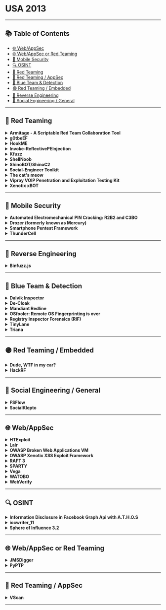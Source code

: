 # USA 2013
---
## 📚 Table of Contents
- [🌐 Web/AppSec](#🌐-webappsec)
- [🌐 Web/AppSec or Red Teaming](#🌐-webappsec-or-red-teaming)
- [📱 Mobile Security](#📱-mobile-security)
- [🔍 OSINT](#🔍-osint)
- [🔴 Red Teaming](#🔴-red-teaming)
- [🔴 Red Teaming / AppSec](#🔴-red-teaming-appsec)
- [🔵 Blue Team & Detection](#🔵-blue-team-detection)
- [🟣 Red Teaming / Embedded](#🟣-red-teaming-embedded)
- [🧠 Reverse Engineering](#🧠-reverse-engineering)
- [🧠 Social Engineering / General](#🧠-social-engineering-general)
---
## 🔴 Red Teaming
<details><summary><strong>Armitage - A Scriptable Red Team Collaboration Tool</strong></summary>

![BH-US-13](https://img.shields.io/badge/BH-US-13-blue) ![Category: 🔴 Red Teaming](https://img.shields.io/badge/Category:%20🔴%20Red%20Teaming-red) ![Raphael Mudge](https://img.shields.io/badge/Raphael%20Mudge-informational)

🔗 **Link:** [Armitage - A Scriptable Red Team Collaboration Tool](https://github.com/xxgrunge/armitage)  
📝 **Description:** Armitage is a scriptable red team collaboration tool built on top of the Metasploit Framework. Through its programming language, Cortana, it's possible to integrate outside tools into Armitage's workflow and make them available in a team friendly way. This demonstration will introduce Armitage's collaboration features and highlight Cortana's improved abilities to integrate tools into Armitage's collaboration architecture.

</details>

<details><summary><strong>g0tbeEF</strong></summary>

![BH-US-13](https://img.shields.io/badge/BH-US-13-blue) ![Category: 🔴 Red Teaming](https://img.shields.io/badge/Category:%20🔴%20Red%20Teaming-red) ![Taylor Pennington](https://img.shields.io/badge/Taylor%20Pennington-informational)

🔗 **Link:** Not Available  
📝 **Description:** Multi-threaded Python based ARP Poisoning with an Asynchronous Queue using IPTables and QUEUE deigned to capture HTTP traffic and inject a BeEF hook.

</details>

<details><summary><strong>HookME</strong></summary>

![BH-US-13](https://img.shields.io/badge/BH-US-13-blue) ![Category: 🔴 Red Teaming](https://img.shields.io/badge/Category:%20🔴%20Red%20Teaming-red) ![Manuel Fernandez](https://img.shields.io/badge/Manuel%20Fernandez-informational)

🔗 **Link:** [HookME](https://github.com/myedibleenso/tweet-gender/blob/master/tweets_by_gender.txt)  
📝 **Description:** HookME is a software designed for intercepting communications by hooking the desired process and hooking the API calls for sending and receiving network data. HookMe provides a nice graphic user interface allowing you to change the packet content in real time, dropping or forwarding the packet. It also has a python system plugin to extend the HookMe functionality.

</details>

<details><summary><strong>Invoke-ReflectivePEInjection</strong></summary>

![BH-US-13](https://img.shields.io/badge/BH-US-13-blue) ![Category: 🔴 Red Teaming](https://img.shields.io/badge/Category:%20🔴%20Red%20Teaming-red) ![Joe Bialek](https://img.shields.io/badge/Joe%20Bialek-informational)

🔗 **Link:** [Invoke-ReflectivePEInjection](https://github.com/EmpireProject/Empire/blob/master/data/module_source/code_execution/Invoke-ReflectivePEInjection.ps1)  
📝 **Description:** PowerShell is a powerful scripting language which has the capability to run scripts on remote systems without writing to disk.

</details>

<details><summary><strong>Kfuzz</strong></summary>

![BH-US-13](https://img.shields.io/badge/BH-US-13-blue) ![Category: 🔴 Red Teaming](https://img.shields.io/badge/Category:%20🔴%20Red%20Teaming-red) ![Matthew Bergin](https://img.shields.io/badge/Matthew%20Bergin-informational)

🔗 **Link:** Not Available  
📝 **Description:** Kfuzz was my take on kernel level device driver fuzzing with Python. I used Python's ctypes module to interact with the OS kernel and from there manage memory and make subsequent calls to the driver loaded into the kernel.

</details>

<details><summary><strong>ShellNoob</strong></summary>

![BH-US-13](https://img.shields.io/badge/BH-US-13-blue) ![Category: 🔴 Red Teaming](https://img.shields.io/badge/Category:%20🔴%20Red%20Teaming-red) ![Yanick Fratantonio](https://img.shields.io/badge/Yanick%20Fratantonio-informational)

🔗 **Link:** [ShellNoob](https://github.com/reyammer)  
📝 **Description:** Writing shellcode is usually really fun, but some parts are boring, error-prone, and insanely difficult to debug without the proper arsenal. ShellNoob is a tool that eases the writing and debugging of shellcode by taking care of all the parts that even a noob could do, and leaving only the fun part for the artist.

</details>

<details><summary><strong>ShinoBOT/ShinoC2</strong></summary>

![BH-US-13](https://img.shields.io/badge/BH-US-13-blue) ![Category: 🔴 Red Teaming](https://img.shields.io/badge/Category:%20🔴%20Red%20Teaming-red) ![Shota Shinogi](https://img.shields.io/badge/Shota%20Shinogi-informational)

🔗 **Link:** Not Available  
📝 **Description:** A RAT (remote administration tool) and C2 (command/control) server for measuring a target company may or may not provide enough insight, especially when simulating a highly focused attack. After launching the RAT, control will be established by C2 server. The attacker can then do everything from the C2 server.

</details>

<details><summary><strong>Social-Engineer Toolkit</strong></summary>

![BH-US-13](https://img.shields.io/badge/BH-US-13-blue) ![Category: 🔴 Red Teaming](https://img.shields.io/badge/Category:%20🔴%20Red%20Teaming-red) ![David Kennedy](https://img.shields.io/badge/David%20Kennedy-informational)

🔗 **Link:** [Social-Engineer Toolkit](https://github.com/trustedsec/social-engineer-toolkit)  
📝 **Description:** Let's take a deep dive into the newest and brand spanking new of the Social-Engineer Toolkit (SET). This talk will demonstrate the effectiveness of targeted attacks and how easy it is to circumvent today's technology effortlessly. Learn from the creator of SET and the most effective way to perform targeted attacks.

</details>

<details><summary><strong>The cat's meow</strong></summary>

![BH-US-13](https://img.shields.io/badge/BH-US-13-blue) ![Category: 🔴 Red Teaming](https://img.shields.io/badge/Category:%20🔴%20Red%20Teaming-red) ![Taylor Pennington](https://img.shields.io/badge/Taylor%20Pennington-informational)

🔗 **Link:** [The cat's meow](https://github.com/nabeelvalley/link-book)  
📝 **Description:** The Cat's Meow is a tool used during our penetration testing which analyzes the most common password scheme seen during our decoding and decryption stage of post exploitation. The tool reads in a password list of already obtained cleartext passwords and produces the most commonly seen Hashcat Masks which can then in turn be used to more quickly reverse other passwords.

</details>

<details><summary><strong>Viproy VOIP Penetration and Exploitation Testing Kit</strong></summary>

![BH-US-13](https://img.shields.io/badge/BH-US-13-blue) ![Category: 🔴 Red Teaming](https://img.shields.io/badge/Category:%20🔴%20Red%20Teaming-red) ![Fatih Ozavci](https://img.shields.io/badge/Fatih%20Ozavci-informational)

🔗 **Link:** [Viproy VOIP Penetration and Exploitation Testing Kit](https://github.com/pwnwiki/q/blob/master/modules/auxiliary/scanner/sip/vsipinvite.rb)  
📝 **Description:** Viproy VOIP Pen-Test Kit is developed to improve quality of SIP Penetration Tests. It provides authentication feature that helps to create simple tests. It includes 7 different modules with authentication support: options tester, brute forcer, enumerator, invite tester, trust analyzer, proxy and registration tester. All attacks could perform before and after authentication to fuzz SIP services and value added services.

</details>

<details><summary><strong>Xenotix xBOT</strong></summary>

![BH-US-13](https://img.shields.io/badge/BH-US-13-blue) ![Category: 🔴 Red Teaming](https://img.shields.io/badge/Category:%20🔴%20Red%20Teaming-red) ![Ajin Abraham](https://img.shields.io/badge/Ajin%20Abraham-informational)

🔗 **Link:** [Xenotix xBOT](https://github.com/ajinabraham/Xenotix-xBOT)  
📝 **Description:** Xenotix xBOT is a powerful cross platform (Linux,Windows,Mac) bot written in Python that uses certain Google Services as Command & Control Center for the botnet. The bot works flawlessly with a single requirement of a decent internet connection. The xBOT's communication is encrypted as it uses Google's own SSL connection and is nowhere affected by any firewalls or your ISP's tricky network configurations.

</details>

---
## 📱 Mobile Security
<details><summary><strong>Automated Electromechanical PIN Cracking: R2B2 and C3BO</strong></summary>

![BH-US-13](https://img.shields.io/badge/BH-US-13-blue) ![Category: 📱 Mobile Security](https://img.shields.io/badge/Category:%20📱%20Mobile%20Security-yellow) ![Justin Engler](https://img.shields.io/badge/Justin%20Engler-informational)

🔗 **Link:** Not Available  
📝 **Description:** Password and PIN systems are often encountered on mobile devices.  A software approach to cracking these systems is often the simplest, but in some cases a pen tester or forensic investigator may have no better option than to start pushing buttons.

</details>

<details><summary><strong>Drozer (formerly known as Mercury)</strong></summary>

![BH-US-13](https://img.shields.io/badge/BH-US-13-blue) ![Category: 📱 Mobile Security](https://img.shields.io/badge/Category:%20📱%20Mobile%20Security-yellow) ![Tyrone Erasmus](https://img.shields.io/badge/Tyrone%20Erasmus-informational) ![Daniel Bradberry](https://img.shields.io/badge/Daniel%20Bradberry-informational)

🔗 **Link:** [Drozer (formerly known as Mercury)](https://github.com/ad-si/RosettaGit/blob/master/content/drafts/textonyms_wordlist.md)  
📝 **Description:** Drozer, previously known as Mercury, is the de facto tool for vulnerability-hunting on Android phones and in marketplace apps. In these demonstrations we are launching the new version of Drozer: one that has been extended to be a full-on, open-source exploitation framework for Android.

</details>

<details><summary><strong>Smartphone Pentest Framework</strong></summary>

![BH-US-13](https://img.shields.io/badge/BH-US-13-blue) ![Category: 📱 Mobile Security](https://img.shields.io/badge/Category:%20📱%20Mobile%20Security-yellow) ![Georgia Weidman](https://img.shields.io/badge/Georgia%20Weidman-informational)

🔗 **Link:** [Smartphone Pentest Framework](https://github.com/georgiaw)  
📝 **Description:** As smartphones enter the workplace, sharing the network and accessing sensitive data, it is crucial to be able to assess the security posture of these devices in much the same way we perform penetration tests on workstations and servers. However, smartphones have unique attack vectors that are not currently covered by available industry tools. The smartphone penetration testing framework, the result of a DARPA Cyber Fast Track project, aims to provide an open source toolkit that addresses the many facets of assessing the security posture of these devices. We will look at the functionality of the framework including information gathering, exploitation, social engineering, and post exploitation through both a traditional IP network and through the mobile modem, showing how this framework can be leveraged by security teams and penetration testers to gain an understanding of the security posture of the smartphones in an organization. SPF can be used as a pivot to gain access to an internal network, gaining access to additional vulnerabilities. SPF can be used to bypass filtering, using SMS to control an exploited internal system. Demonstrations of SPF functionality will be shown.

</details>

<details><summary><strong>ThunderCell</strong></summary>

![BH-US-13](https://img.shields.io/badge/BH-US-13-blue) ![Category: 📱 Mobile Security](https://img.shields.io/badge/Category:%20📱%20Mobile%20Security-yellow) ![Georgia Weidman](https://img.shields.io/badge/Georgia%20Weidman-informational)

🔗 **Link:** Not Available  
📝 **Description:** ThunderCell is a new all encompassing mobile security distribution providing the most comprehensive toolset for mobile vulnerability research, exploitation, forensics, and application auditing. The included tools span multiple mobile platforms including Android, iPhone, Windows Phone, BlackBerry, and Software Defined Radio, among others. Created and maintained by mobile researchers, ThunderCell is developed with mobile security practitioners in mind, with everything you need for your next engagement, class, or research project.

</details>

---
## 🧠 Reverse Engineering
<details><summary><strong>Binfuzz.js</strong></summary>

![BH-US-13](https://img.shields.io/badge/BH-US-13-blue) ![Category: 🧠 Reverse Engineering](https://img.shields.io/badge/Category:%20🧠%20Reverse%20Engineering-orange) ![Artem Dinaburg](https://img.shields.io/badge/Artem%20Dinaburg-informational)

🔗 **Link:** [Binfuzz.js](https://github.com/artemdinaburg/binfuzz)  
📝 **Description:** Binfuzz.js is a library for fuzzing structured binary data in JavaScript. Structured binary data is data that can be easily represented by one or more C structures: it is composed of fixed size fields and any variable length fields are counted by another structure member. Numerous network and file formats are structured binary data, including SSL, DNS, and most image formats. Things that aren't structured binary data include languages (such as HTML or JavaScript) or text-based protocols (such as HTTP) or text-based file formats (such as PDF). A live example will be shown using Binfuzz.js to generate Windows ICO files to stress a browser's icon parsing and display code. ICO is a complex format that contains images of different sizes for optimal display based on context. Binfuzz.js will try generating edge cases such as an icon with 0xFFFF images of size 0xFFFFFFFF by 0xFFFFFFF, and cases such as saying that there are 128 images but only supplying data for one, among many other permutations. It is the author's hope that others will extend binfuzz.js for other use cases.

</details>

---
## 🔵 Blue Team & Detection
<details><summary><strong>Dalvik Inspector</strong></summary>

![BH-US-13](https://img.shields.io/badge/BH-US-13-blue) ![Category: 🔵 Blue Team & Detection](https://img.shields.io/badge/Category:%20🔵%20Blue%20Team%20&%20Detection-cyan) ![Joe Sylve](https://img.shields.io/badge/Joe%20Sylve-informational)

🔗 **Link:** [Dalvik Inspector](https://github.com/volatilityfoundation/volatility/wiki/Volatility-Documentation-Project/422845b0a6e3df3a136cd2b1d18441d5b200bba1)  
📝 **Description:** Dalvik is the process Virtual Machine used by Android that powers all non-native applications used on Android devices. Through Dalvik memory analysis, a wealth of insight can be gained into the workings of a running application, including all instantiated objects (classes) and the variables, methods, and other per-instance class information. Analysis of structures at this level will allow investigators to see internal application-level state in its ânativeâ form. This is an important evolution in state of cutting edge memory forensics, which allows the investigator to move above the kernel level and see higher-level structures in readable form and with broad context.

</details>

<details><summary><strong>De-Cloak</strong></summary>

![BH-US-13](https://img.shields.io/badge/BH-US-13-blue) ![Category: 🔵 Blue Team & Detection](https://img.shields.io/badge/Category:%20🔵%20Blue%20Team%20&%20Detection-cyan) ![Darren Manners](https://img.shields.io/badge/Darren%20Manners-informational)

🔗 **Link:** [De-Cloak](https://github.com/yangjiheng/3DGS_and_Beyond_Docs/blob/main/README.md)  
📝 **Description:** De-Cloak is designed to extract HTTP user agents from PCAP files and store known user agents in a database. Hackers often hide wget or http requests by using known user agents. However, if we change our own user agents (perhaps via a GPO) we can start to investigate what starts to stand out. Simple but effective.

</details>

<details><summary><strong>Mandiant Redline</strong></summary>

![BH-US-13](https://img.shields.io/badge/BH-US-13-blue) ![Category: 🔵 Blue Team & Detection](https://img.shields.io/badge/Category:%20🔵%20Blue%20Team%20&%20Detection-cyan) ![Theodore Wilson](https://img.shields.io/badge/Theodore%20Wilson-informational)

🔗 **Link:** [Mandiant Redline](https://github.com/kbharathala/goldmanquantquest/blob/master/keywordTok.csv)  
📝 **Description:** Redline, Mandiantâs premier free tool, provides host investigative capabilities to users to find signs of malicious activity through memory and file analysis, and the development of a threat assessment profile.  With Redline, users can:

</details>

<details><summary><strong>OSfooler: Remote OS Fingerprinting is over</strong></summary>

![BH-US-13](https://img.shields.io/badge/BH-US-13-blue) ![Category: 🔵 Blue Team & Detection](https://img.shields.io/badge/Category:%20🔵%20Blue%20Team%20&%20Detection-cyan) ![Jaime Sanchez](https://img.shields.io/badge/Jaime%20Sanchez-informational)

🔗 **Link:** [OSfooler: Remote OS Fingerprinting is over](https://github.com/segofensiva/OSfooler-ng)  
📝 **Description:** Using commercial tools to secure your network is recommended, but it is necessary to be one step further to keep the system secure. With this technique you can give that step in order defend your servers against the first phase of all attacks Fingerprinting. This is done by intercepting all traffic that your box is sending in order to camouflage and modify in real time the flags in TCP/IP packets that discover your system.

</details>

<details><summary><strong>Registry Inspector Forensics (RIF)</strong></summary>

![BH-US-13](https://img.shields.io/badge/BH-US-13-blue) ![Category: 🔵 Blue Team & Detection](https://img.shields.io/badge/Category:%20🔵%20Blue%20Team%20&%20Detection-cyan) ![Lodovico Marziale](https://img.shields.io/badge/Lodovico%20Marziale-informational)

🔗 **Link:** Not Available  
📝 **Description:** Registry Inspector Forensics (RIF), based on the widely used Registry Decoder, is a powerful registry forensics platform. It features the ability to acquire and analyze numerous registry hives simultaneously, intelligent search, a plugin-based architecture, both GUI and full command line support and the ability to parse and analyze memory-resident hive files including the volatile hives. This functionality is perfectly suited for forensic investigations, malware analysis, and incident response scenarios. The project is free and open source and under active development.

</details>

<details><summary><strong>TinyLane</strong></summary>

![BH-US-13](https://img.shields.io/badge/BH-US-13-blue) ![Category: 🔵 Blue Team & Detection](https://img.shields.io/badge/Category:%20🔵%20Blue%20Team%20&%20Detection-cyan) ![Rob Bathurst](https://img.shields.io/badge/Rob%20Bathurst-informational)

🔗 **Link:** Not Available  
📝 **Description:** The TinyLANEâ¢ is a small mobile encryption device developed by Peak Security, Inc. to allow individuals and businesses to create instant AES256 point-to-point tunnels between two or more TinyLANEs utilizing individual keys for each connection. The TinyLANEâ¢ is capable of functioning on most hardware platforms including ARM, x86, and 64-bit based processors in addition to throughput at near line speed on most connects up to 10 Gigabit.

</details>

<details><summary><strong>Triana</strong></summary>

![BH-US-13](https://img.shields.io/badge/BH-US-13-blue) ![Category: 🔵 Blue Team & Detection](https://img.shields.io/badge/Category:%20🔵%20Blue%20Team%20&%20Detection-cyan) ![Juan Garrido](https://img.shields.io/badge/Juan%20Garrido-informational)

🔗 **Link:** [Triana](https://github.com/gayanvoice/top-github-users/blob/main/markdown/public_contributions/chile.md?plain=1)  
📝 **Description:** I am going to be presenting a new tool for analysing malware or possible threats in certain scenarios where the malware is not accessible or, because legal requirements, it's not possible to provide access to the files to the researchers. This is also a good starting point for newcomers and well-established forensic and malware researchers who want to quickly analise possible threats.

</details>

---
## 🟣 Red Teaming / Embedded
<details><summary><strong>Dude, WTF in my car?</strong></summary>

![BH-US-13](https://img.shields.io/badge/BH-US-13-blue) ![Category: 🟣 Red Teaming / Embedded](https://img.shields.io/badge/Category:%20🟣%20Red%20Teaming%20/%20Embedded-purple) ![Alberto Garcia Illera](https://img.shields.io/badge/Alberto%20Garcia%20Illera-informational) ![Javier Vazquez Vidal](https://img.shields.io/badge/Javier%20Vazquez%20Vidal-informational)

🔗 **Link:** [Dude, WTF in my car?](https://github.com/fjvva/ecu-tool)  
📝 **Description:** The car ECU tuning market is weird. There is little help from people already in it, and most of the equipment is expensive. Well, not anymore!

</details>

<details><summary><strong>HackRF</strong></summary>

![BH-US-13](https://img.shields.io/badge/BH-US-13-blue) ![Category: 🟣 Red Teaming / Embedded](https://img.shields.io/badge/Category:%20🟣%20Red%20Teaming%20/%20Embedded-purple) ![Michael Ossmann](https://img.shields.io/badge/Michael%20Ossmann-informational) ![Jared Boone](https://img.shields.io/badge/Jared%20Boone-informational)

🔗 **Link:** [HackRF](https://github.com/mossmann/hackrf/blob/master/firmware/hackrf-common.cmake)  
📝 **Description:** The HackRF project is developing an open source hardware design for a low cost Software Defined Radio (SDR) transceiver platform.  SDR technology allows a single piece of equipment to implement virtually any wireless technology (Bluetooth, GSM, ZigBee, etc.), and we hope the availability of a low cost SDR platform will revolutionize wireless communication security research and development throughout the information security community.  Having distributed hundreds of beta units (HackRF Jawbreaker) and soliciting feedback, Black Hat Arsenal Tools USA 2013 is the first chance to see the next generation hardware design in person.

</details>

---
## 🧠 Social Engineering / General
<details><summary><strong>FSFlow</strong></summary>

![BH-US-13](https://img.shields.io/badge/BH-US-13-blue) ![Category: 🧠 Social Engineering / General](https://img.shields.io/badge/Category:%20🧠%20Social%20Engineering%20/%20General-pink) ![Pat McCoy](https://img.shields.io/badge/Pat%20McCoy-informational)

🔗 **Link:** Not Available  
📝 **Description:** FSFlow is a social engineering telemarketer-style call flow application. A call flow guides the social engineer during the call to their target, providing step by step talking points, quick logging of target responses, and an easy way to track pieces of information gained during the call. XML-Based call flows allow anyone to create the a flow and share it with others so they can reproduce the attack.

</details>

<details><summary><strong>SocialKlepto</strong></summary>

![BH-US-13](https://img.shields.io/badge/BH-US-13-blue) ![Category: 🧠 Social Engineering / General](https://img.shields.io/badge/Category:%20🧠%20Social%20Engineering%20/%20General-pink) ![Jason Ding](https://img.shields.io/badge/Jason%20Ding-informational)

🔗 **Link:** Not Available  
📝 **Description:** We will demonstrate two tools, which one can launch effective social attacks to conduct corporate espionage, and the other one can defend users from such attacks.

</details>

---
## 🌐 Web/AppSec
<details><summary><strong>HTExploit</strong></summary>

![BH-US-13](https://img.shields.io/badge/BH-US-13-blue) ![Category: 🌐 Web/AppSec](https://img.shields.io/badge/Category:%20🌐%20Web/AppSec-blue) ![Matias Katz](https://img.shields.io/badge/Matias%20Katz-informational)

🔗 **Link:** [HTExploit](https://github.com/Seabreg/htexploit)  
📝 **Description:** HTExploit is an open-source tool written in Python that exploits a weakness in the way that htaccess files can be configured to protect a web directory with an authentication process. By using this tool anyone would be able to list the contents of a directory protected this way, bypassing the authentication process.

</details>

<details><summary><strong>Lair</strong></summary>

![BH-US-13](https://img.shields.io/badge/BH-US-13-blue) ![Category: 🌐 Web/AppSec](https://img.shields.io/badge/Category:%20🌐%20Web/AppSec-blue) ![Tom Steele](https://img.shields.io/badge/Tom%20Steele-informational)

🔗 **Link:** [Lair](https://github.com/lair-framework/lair)  
📝 **Description:** Lair is an open-source project developed for and by pentesters. Built on Meteor and Node.js with a dash of Python, Lair is a web application that normalizes, centralizes, and manages diverse test data from a number of common tools including Nmap, Nessus, Nexpose, and Burp. Unlike existing alternatives, Lair encourages team-based collaboration by automatically pushing updates to team members in real time. Paired with itâs workflow and documentation management, Lair offers a single solution for performing a detailed, thorough penetration test individually or as a team in a manner that has not been done before.

</details>

<details><summary><strong>OWASP Broken Web Applications VM</strong></summary>

![BH-US-13](https://img.shields.io/badge/BH-US-13-blue) ![Category: 🌐 Web/AppSec](https://img.shields.io/badge/Category:%20🌐%20Web/AppSec-blue) ![Chuck Willis](https://img.shields.io/badge/Chuck%20Willis-informational)

🔗 **Link:** [OWASP Broken Web Applications VM](https://github.com/chuckfw/owaspbwa)  
📝 **Description:** The Open Web Application Security Project (OWASP) Broken Web Applications project (www.owaspbwa.org) provides a free and open source virtual machine loaded with web applications containing security vulnerabilities.  This session will showcase the project VM and exhibit how it can be used for training, testing, and experimentation by people in a variety of roles.

</details>

<details><summary><strong>OWASP Xenotix XSS Exploit Framework</strong></summary>

![BH-US-13](https://img.shields.io/badge/BH-US-13-blue) ![Category: 🌐 Web/AppSec](https://img.shields.io/badge/Category:%20🌐%20Web/AppSec-blue) ![Ajin Abraham](https://img.shields.io/badge/Ajin%20Abraham-informational)

🔗 **Link:** [OWASP Xenotix XSS Exploit Framework](https://github.com/ajinabraham/OWASP-Xenotix-XSS-Exploit-Framework)  
📝 **Description:** Xenotix XSS Exploit Framework is a penetration testing tool to detect and exploit XSS vulnerabilities in Web Applications. It is basically a payload list based XSS Scanner and XSS Exploitation kit and has has the world's second largest XSS Payload list. It provides a penetration tester the ability to test all the XSS payloads available in the payload list against a web application to test for XSS vulnerabilities. The tool supports both manual mode and automated time sharing based test modes. The exploitation framework in the tool includes a XSS encoder, a victim side XSS keystroke logger, an Executable Drive-by downloader and a XSS Reverse Shell. These exploitation tools will help the penetration tester to create proof of concept attacks on vulnerable web applications during the creation of a penetration test report.

</details>

<details><summary><strong>RAFT 3</strong></summary>

![BH-US-13](https://img.shields.io/badge/BH-US-13-blue) ![Category: 🌐 Web/AppSec](https://img.shields.io/badge/Category:%20🌐%20Web/AppSec-blue) ![Gregory Fleischer](https://img.shields.io/badge/Gregory%20Fleischer-informational) ![Nathan Hamiel](https://img.shields.io/badge/Nathan%20Hamiel-informational)

🔗 **Link:** [RAFT 3](https://github.com/Averroes/raft)  
📝 **Description:** RAFT (Response Analysis and Further Testing) is an open source Python tool designed to assist with web application assessments.

</details>

<details><summary><strong>SPARTY</strong></summary>

![BH-US-13](https://img.shields.io/badge/BH-US-13-blue) ![Category: 🌐 Web/AppSec](https://img.shields.io/badge/Category:%20🌐%20Web/AppSec-blue) ![Aditya K Sood](https://img.shields.io/badge/Aditya%20K%20Sood-informational)

🔗 **Link:** [SPARTY](https://github.com/0xdevalias/sparty)  
📝 **Description:** Sparty is an open source tool written in python to audit web applications using sharepoint and frontpage architecture. The motivation behind this tool is to provide an easy and robust way to scrutinize the security configurations of sharepoint and frontpage based web applications. Due to the complex nature of these web administration software, it is required to have a simple and efficient tool that gathers information, check access permissions, dump critical information from default files and perform automated exploitation if security risks are identified.  A number of automated scanners fall short of this and Sparty is a solution to that .  In the first release, Sparty is capable of performing following tasks:

</details>

<details><summary><strong>Vega</strong></summary>

![BH-US-13](https://img.shields.io/badge/BH-US-13-blue) ![Category: 🌐 Web/AppSec](https://img.shields.io/badge/Category:%20🌐%20Web/AppSec-blue) ![David Mirza Ahmad](https://img.shields.io/badge/David%20Mirza%20Ahmad-informational)

🔗 **Link:** [Vega](https://github.com/dma)  
📝 **Description:** We will be exhibiting Vega 1.0.

</details>

<details><summary><strong>WATOBO</strong></summary>

![BH-US-13](https://img.shields.io/badge/BH-US-13-blue) ![Category: 🌐 Web/AppSec](https://img.shields.io/badge/Category:%20🌐%20Web/AppSec-blue) ![Andreas Schmidt](https://img.shields.io/badge/Andreas%20Schmidt-informational)

🔗 **Link:** [WATOBO](https://github.com/siberas/watobo/blob/master/TODO.md)  
📝 **Description:** WATOBO is a security tool for web applications. It is intended to enable security professionals to perform efficient (semi-automated) web application security audits.

</details>

<details><summary><strong>WebVerify</strong></summary>

![BH-US-13](https://img.shields.io/badge/BH-US-13-blue) ![Category: 🌐 Web/AppSec](https://img.shields.io/badge/Category:%20🌐%20Web/AppSec-blue) ![Luis Antonio Rosales Marco](https://img.shields.io/badge/Luis%20Antonio%20Rosales%20Marco-informational)

🔗 **Link:** [WebVerify](https://gist.github.com/1aN0rmus/b7c70706b4b2eaa0070c)  
📝 **Description:** WebVerify is a tool that aims to help in the recognition, vulnerability scanning and search patterns based on its own database. Unlike other tools, WebVerify first recognizes whether the target is a CMS to run other exploits... among its other advantages, WebVerify also provides command scripts to perform common WAF bypass techniques.

</details>

---
## 🔍 OSINT
<details><summary><strong>Information Disclosure in Facebook Graph Api with A.T.H.O.S</strong></summary>

![BH-US-13](https://img.shields.io/badge/BH-US-13-blue) ![Category: 🔍 OSINT](https://img.shields.io/badge/Category:%20🔍%20OSINT-lightgrey) ![Michael Hudson](https://img.shields.io/badge/Michael%20Hudson-informational)

🔗 **Link:** [Information Disclosure in Facebook Graph Api with A.T.H.O.S](https://github.com/mjag7682/NLP-of-StockTwits-data-for-predicting-stocks/blob/master/FinALBERT_Pre_training.ipynb?short_path=f2e716b)  
📝 **Description:** The Graph API is the primary way that data is retrieved or posted to Facebook. The Getting Started Guide contains an overview of the basics of the API, walks you through using the Graph API Explorer, shows you how names work, how permissions work, what connections are and puts it all together so the rest of this reference make sense.

</details>

<details><summary><strong>iocwriter_11</strong></summary>

![BH-US-13](https://img.shields.io/badge/BH-US-13-blue) ![Category: 🔍 OSINT](https://img.shields.io/badge/Category:%20🔍%20OSINT-lightgrey) ![William Gibb](https://img.shields.io/badge/William%20Gibb-informational)

🔗 **Link:** [iocwriter_11](https://github.com/TakahiroHaruyama/TakahiroHaruyama.github.io/blob/master/index.html)  
📝 **Description:** With the impending release of the OpenIOC 1.1 format for sharing threat intelligence, Mandiant will be releasing a set of open source tools for creating and manipulating OpenIOC objects and moving data in and out of the OpenIOC format.

</details>

<details><summary><strong>Sphere of Influence 3.2</strong></summary>

![BH-US-13](https://img.shields.io/badge/BH-US-13-blue) ![Category: 🔍 OSINT](https://img.shields.io/badge/Category:%20🔍%20OSINT-lightgrey) ![Darren Manners](https://img.shields.io/badge/Darren%20Manners-informational)

🔗 **Link:** [Sphere of Influence 3.2](https://github.com/Beliavsky/Fortran-code-on-GitHub)  
📝 **Description:** The purpose of sphere of influence was to address the shortcomings of visualizations with regards to a tactical awareness. The IP address-to-geographical location and organization was designed to aid in the removal of false positives.  It also provides details about location, latitude/longitude and organizational information.  It addressed the fact that the majority of attacks were coming from the United States and China or from countries with high levels of broadband access.

</details>

---
## 🌐 Web/AppSec or Red Teaming
<details><summary><strong>JMSDigger</strong></summary>

![BH-US-13](https://img.shields.io/badge/BH-US-13-blue) ![Category: 🌐 Web/AppSec or Red Teaming](https://img.shields.io/badge/Category:%20🌐%20Web/AppSec%20or%20Red%20Teaming-blue) ![Gursev Singh Kalra](https://img.shields.io/badge/Gursev%20Singh%20Kalra-informational)

🔗 **Link:** [JMSDigger](https://github.com/OpenSecurityResearch/jmsdigger)  
📝 **Description:** JMSDigger is a new tool that can be leveraged to engage and assess enterprise messaging applications with the current release focuses on ActiveMQ. JMSDigger has following features:

</details>

<details><summary><strong>PyPTP</strong></summary>

![BH-US-13](https://img.shields.io/badge/BH-US-13-blue) ![Category: 🌐 Web/AppSec or Red Teaming](https://img.shields.io/badge/Category:%20🌐%20Web/AppSec%20or%20Red%20Teaming-blue) ![Matthew Bergin](https://img.shields.io/badge/Matthew%20Bergin-informational)

🔗 **Link:** Not Available  
📝 **Description:** PyPTP is a Python based Pointer-to-Pointer fuzzer which allows for dynamic mapping of Python modules making calls through ctypes into C/C++ DLLs

</details>

---
## 🔴 Red Teaming / AppSec
<details><summary><strong>VScan</strong></summary>

![BH-US-13](https://img.shields.io/badge/BH-US-13-blue) ![Category: 🔴 Red Teaming / AppSec](https://img.shields.io/badge/Category:%20🔴%20Red%20Teaming%20/%20AppSec-red) ![Federico Massa](https://img.shields.io/badge/Federico%20Massa-informational)

🔗 **Link:** [VScan](https://github.com/decal/werdlists/blob/master/social-data/usernames-hailmary-botnet.txt)  
📝 **Description:** Usually, after we performed a Vulnerability Assessment in our organisation, we continue our work with the development of an plan of security improvements with the ultimate goal of reducing the risk and threats and be in conformity with security politics and requirements.

</details>

---